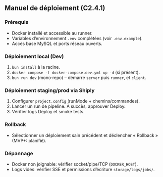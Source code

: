 ## Manuel de déploiement (C2.4.1)

### Prérequis
- Docker installé et accessible au runner.
- Variables d’environnement `.env` complétées (voir `.env.example`).
- Accès base MySQL et ports réseau ouverts.

### Déploiement local (Dev)
1) `bun install` à la racine.
2) `docker compose -f docker-compose.dev.yml up -d` (si présent).
3) `bun run dev` (mono‑repo) – démarre `server` puis `runner`, et `client`.

### Déploiement staging/prod via Shiply
1) Configurer `project.config` (runMode + chemins/commandes).
2) Lancer un run de pipeline. À succès, approuver Deploy.
3) Vérifier logs Deploy et smoke tests.

### Rollback
- Sélectionner un déploiement sain précédent et déclencher « Rollback » (MVP+: planifié).

### Dépannage
- Docker non joignable: vérifier socket/pipe/TCP (`DOCKER_HOST`).
- Logs vides: vérifier SSE et permissions d’écriture `storage/logs/jobs/`.

